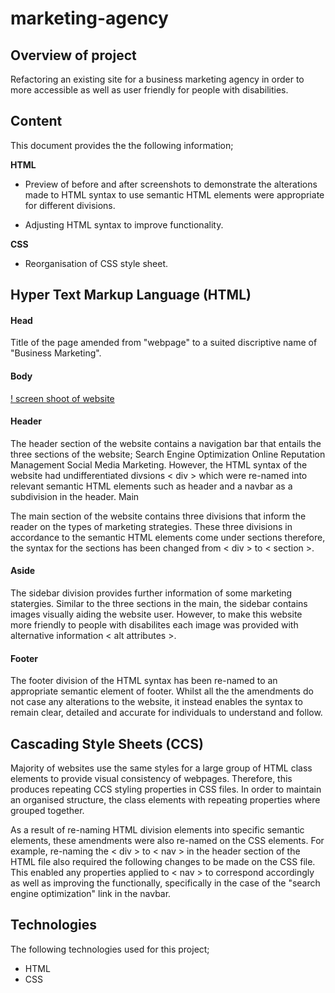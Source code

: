 # marketing-agency

## Overview of project

Refactoring an existing site for a business marketing agency in order to more accessible as well as user friendly for people with disabilities.

## Content

This document provides the the following information;

**HTML**

- Preview of before and after screenshots to demonstrate the alterations made to HTML syntax to use semantic HTML elements were appropriate for different divisions.

- Adjusting HTML syntax to improve functionality.

**CSS**

- Reorganisation of CSS style sheet.

## Hyper Text Markup Language (HTML)

#### Head

Title of the page amended from "webpage" to a suited discriptive name of "Business Marketing".

#### Body

[! screen shoot of website](../assets/images/marketing-agency-image.jpeg)

#### Header

The header section of the website contains a navigation bar that entails the three sections of the website; Search Engine Optimization Online Reputation Management Social Media Marketing. However, the HTML syntax of the website had undifferentiated divsions < div > which were re-named into relevant semantic HTML elements such as header and a navbar as a subdivision in the header.
Main

The main section of the website contains three divisions that inform the reader on the types of marketing strategies. These three divisions in accordance to the semantic HTML elements come under sections therefore, the syntax for the sections has been changed from < div > to < section >.

#### Aside

The sidebar division provides further information of some marketing statergies. Similar to the three sections in the main, the sidebar contains images visually aiding the website user. However, to make
this website more friendly to people with disabilites each image was provided with alternative information < alt attributes >.

#### Footer

The footer division of the HTML syntax has been re-named to an appropriate semantic element of footer. Whilst all the the amendments do not case any alterations to the website, it instead enables the syntax to remain clear, detailed and accurate for individuals to understand and follow.

## Cascading Style Sheets (CCS)

Majority of websites use the same styles for a large group of HTML class elements to provide visual consistency of webpages. Therefore, this produces repeating CCS styling properties in CSS files. In order to maintain an organised structure, the class elements with repeating properties where grouped together.

As a result of re-naming HTML division elements into specific semantic elements, these amendments were also re-named on the CSS elements. For example, re-naming the < div > to < nav > in the header section of the HTML file also required the following changes to be made on the CSS file. This enabled any properties applied to < nav > to correspond accordingly as well as improving the functionally, specifically in the case of the "search engine optimization" link in the navbar.

## Technologies

The following technologies used for this project;

- HTML
- CSS
